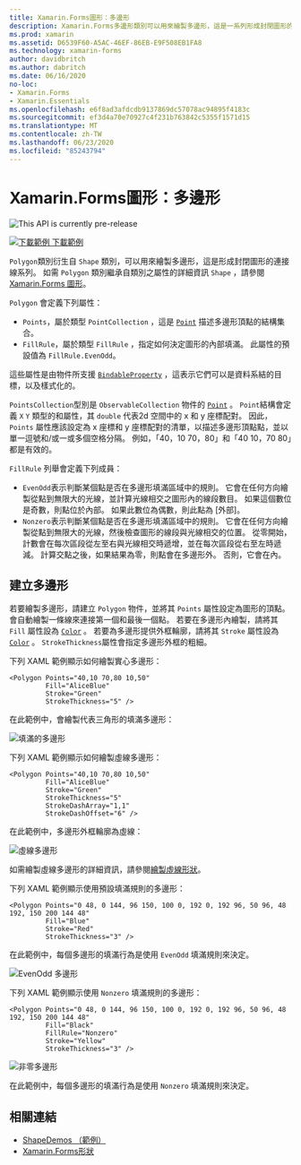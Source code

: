 ```yaml
---
title: Xamarin.Forms圖形：多邊形
description: Xamarin.Forms多邊形類別可以用來繪製多邊形，這是一系列形成封閉圖形的連接線。
ms.prod: xamarin
ms.assetid: D6539F60-A5AC-46EF-86EB-E9F508EB1FA8
ms.technology: xamarin-forms
author: davidbritch
ms.author: dabritch
ms.date: 06/16/2020
no-loc:
- Xamarin.Forms
- Xamarin.Essentials
ms.openlocfilehash: e6f8ad3afdcdb9137869dc57078ac94895f4183c
ms.sourcegitcommit: ef3d4a70e70927c4f231b763842c5355f1571d15
ms.translationtype: MT
ms.contentlocale: zh-TW
ms.lasthandoff: 06/23/2020
ms.locfileid: "85243794"
---
```

# <a name="xamarinforms-shapes-polygon"></a>Xamarin.Forms圖形：多邊形

![](~/media/shared/preview.png "This API is currently pre-release")

[![下載範例 ](~/media/shared/download.png) 下載範例](https://docs.microsoft.com/samples/xamarin/xamarin-forms-samples/userinterface-shapesdemos/)

`Polygon`類別衍生自 `Shape` 類別，可以用來繪製多邊形，這是形成封閉圖形的連接線系列。 如需 `Polygon` 類別繼承自類別之屬性的詳細資訊 `Shape` ，請參閱[ Xamarin.Forms 圖形](index.md)。

`Polygon` 會定義下列屬性：

- `Points`，屬於類型 `PointCollection` ，這是 [`Point`](xref:Xamarin.Forms.Point) 描述多邊形頂點的結構集合。
- `FillRule`，屬於類型 `FillRule` ，指定如何決定圖形的內部填滿。 此屬性的預設值為 `FillRule.EvenOdd`。

這些屬性是由物件所支援 [`BindableProperty`](xref:Xamarin.Forms.BindableProperty) ，這表示它們可以是資料系結的目標，以及樣式化的。

`PointsCollection`型別是 `ObservableCollection` 物件的 [`Point`](xref:Xamarin.Forms.Point) 。 `Point`結構會定義 `X` `Y` 類型的和屬性，其 `double` 代表2d 空間中的 x 和 y 座標配對。 因此， `Points` 屬性應該設定為 x 座標和 y 座標配對的清單，以描述多邊形頂點點，並以單一逗號和/或一或多個空格分隔。 例如，「40，10 70，80」和「40 10，70 80」都是有效的。

`FillRule` 列舉會定義下列成員：

- `EvenOdd`表示判斷某個點是否在多邊形填滿區域中的規則。 它會在任何方向繪製從點到無限大的光線，並計算光線相交之圖形內的線段數目。 如果這個數位是奇數，則點位於內部。 如果此數位為偶數，則此點為 [外部]。
- `Nonzero`表示判斷某個點是否在多邊形填滿區域中的規則。 它會在任何方向繪製從點到無限大的光線，然後檢查圖形的線段與光線相交的位置。 從零開始，計數會在每次區段從左至右與光線相交時遞增，並在每次區段從右至左時遞減。 計算交點之後，如果結果為零，則點會在多邊形外。 否則，它會在內。

## <a name="create-a-polygon"></a>建立多邊形

若要繪製多邊形，請建立 `Polygon` 物件，並將其 `Points` 屬性設定為圖形的頂點。 會自動繪製一條線來連接第一個和最後一個點。 若要在多邊形內繪製，請將其 `Fill` 屬性設為 [`Color`](xref:Xamarin.Forms.Color) 。 若要為多邊形提供外框輪廓，請將其 `Stroke` 屬性設為 [`Color`](xref:Xamarin.Forms.Color) 。 `StrokeThickness`屬性會指定多邊形外框的粗細。

下列 XAML 範例顯示如何繪製實心多邊形：

```xaml
<Polygon Points="40,10 70,80 10,50"
         Fill="AliceBlue"
         Stroke="Green"
         StrokeThickness="5" />
```

在此範例中，會繪製代表三角形的填滿多邊形：

![填滿的多邊形](polygon-images/filled.png "填滿的多邊形")

下列 XAML 範例顯示如何繪製虛線多邊形：

```xaml
<Polygon Points="40,10 70,80 10,50"
         Fill="AliceBlue"
         Stroke="Green"
         StrokeThickness="5"
         StrokeDashArray="1,1"
         StrokeDashOffset="6" />
```

在此範例中，多邊形外框輪廓為虛線：

![虛線多邊形](polygon-images/dashed.png "虛線多邊形")

如需繪製虛線多邊形的詳細資訊，請參閱[繪製虛線形狀](index.md#draw-dashed-shapes)。

下列 XAML 範例顯示使用預設填滿規則的多邊形：

```xaml
<Polygon Points="0 48, 0 144, 96 150, 100 0, 192 0, 192 96, 50 96, 48 192, 150 200 144 48"
         Fill="Blue"
         Stroke="Red"
         StrokeThickness="3" />
```

在此範例中，每個多邊形的填滿行為是使用 `EvenOdd` 填滿規則來決定。

![EvenOdd 多邊形](polygon-images/evenodd.png "EvenOdd 多邊形")

下列 XAML 範例顯示使用 `Nonzero` 填滿規則的多邊形：

```xaml
<Polygon Points="0 48, 0 144, 96 150, 100 0, 192 0, 192 96, 50 96, 48 192, 150 200 144 48"
         Fill="Black"
         FillRule="Nonzero"
         Stroke="Yellow"
         StrokeThickness="3" />
```

![非零多邊形](polygon-images/nonzero.png "非零多邊形")

在此範例中，每個多邊形的填滿行為是使用 `Nonzero` 填滿規則來決定。

## <a name="related-links"></a>相關連結

- [ShapeDemos （範例）](https://docs.microsoft.com/samples/xamarin/xamarin-forms-samples/userinterface-shapesdemos/)
- [Xamarin.Forms形狀](index.md)
